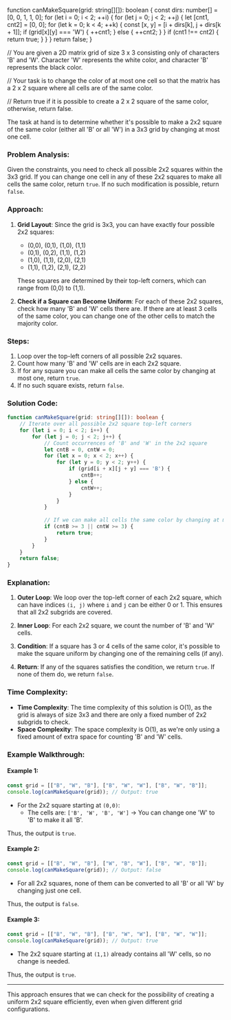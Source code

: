 function canMakeSquare(grid: string[][]): boolean {
    const dirs: number[] = [0, 0, 1, 1, 0];
    for (let i = 0; i < 2; ++i) {
        for (let j = 0; j < 2; ++j) {
            let [cnt1, cnt2] = [0, 0];
            for (let k = 0; k < 4; ++k) {
                const [x, y] = [i + dirs[k], j + dirs[k + 1]];
                if (grid[x][y] === 'W') {
                    ++cnt1;
                } else {
                    ++cnt2;
                }
            }
            if (cnt1 !== cnt2) {
                return true;
            }
        }
    }
    return false;
}


// You are given a 2D matrix grid of size 3 x 3 consisting only of characters 'B' and 'W'. Character 'W' represents the white color, and character 'B' represents the black color.

// Your task is to change the color of at most one cell so that the matrix has a 2 x 2 square where all cells are of the same color.

// Return true if it is possible to create a 2 x 2 square of the same color, otherwise, return false.

 
The task at hand is to determine whether it's possible to make a 2x2 square of the same color (either all 'B' or all 'W') in a 3x3 grid by changing at most one cell. 

### Problem Analysis:
Given the constraints, you need to check all possible 2x2 squares within the 3x3 grid. If you can change one cell in any of these 2x2 squares to make all cells the same color, return `true`. If no such modification is possible, return `false`.

### Approach:
1. **Grid Layout**: Since the grid is 3x3, you can have exactly four possible 2x2 squares:
   - (0,0), (0,1), (1,0), (1,1)
   - (0,1), (0,2), (1,1), (1,2)
   - (1,0), (1,1), (2,0), (2,1)
   - (1,1), (1,2), (2,1), (2,2)
   
   These squares are determined by their top-left corners, which can range from (0,0) to (1,1).

2. **Check if a Square can Become Uniform**: For each of these 2x2 squares, check how many 'B' and 'W' cells there are. If there are at least 3 cells of the same color, you can change one of the other cells to match the majority color.

### Steps:
1. Loop over the top-left corners of all possible 2x2 squares.
2. Count how many 'B' and 'W' cells are in each 2x2 square.
3. If for any square you can make all cells the same color by changing at most one, return `true`.
4. If no such square exists, return `false`.

### Solution Code:

```typescript
function canMakeSquare(grid: string[][]): boolean {
    // Iterate over all possible 2x2 square top-left corners
    for (let i = 0; i < 2; i++) {
        for (let j = 0; j < 2; j++) {
            // Count occurrences of 'B' and 'W' in the 2x2 square
            let cntB = 0, cntW = 0;
            for (let x = 0; x < 2; x++) {
                for (let y = 0; y < 2; y++) {
                    if (grid[i + x][j + y] === 'B') {
                        cntB++;
                    } else {
                        cntW++;
                    }
                }
            }
            
            // If we can make all cells the same color by changing at most one cell
            if (cntB >= 3 || cntW >= 3) {
                return true;
            }
        }
    }
    return false;
}
```

### Explanation:
1. **Outer Loop**: We loop over the top-left corner of each 2x2 square, which can have indices `(i, j)` where `i` and `j` can be either 0 or 1. This ensures that all 2x2 subgrids are covered.
   
2. **Inner Loop**: For each 2x2 square, we count the number of 'B' and 'W' cells.
   
3. **Condition**: If a square has 3 or 4 cells of the same color, it's possible to make the square uniform by changing one of the remaining cells (if any).

4. **Return**: If any of the squares satisfies the condition, we return `true`. If none of them do, we return `false`.

### Time Complexity:
- **Time Complexity**: The time complexity of this solution is O(1), as the grid is always of size 3x3 and there are only a fixed number of 2x2 subgrids to check.
- **Space Complexity**: The space complexity is O(1), as we're only using a fixed amount of extra space for counting 'B' and 'W' cells.

### Example Walkthrough:

#### Example 1:
```typescript
const grid = [["B", "W", "B"], ["B", "W", "W"], ["B", "W", "B"]];
console.log(canMakeSquare(grid)); // Output: true
```
- For the 2x2 square starting at `(0,0)`:
  - The cells are: `['B', 'W', 'B', 'W']` → You can change one 'W' to 'B' to make it all 'B'.
  
Thus, the output is `true`.

#### Example 2:
```typescript
const grid = [["B", "W", "B"], ["W", "B", "W"], ["B", "W", "B"]];
console.log(canMakeSquare(grid)); // Output: false
```
- For all 2x2 squares, none of them can be converted to all 'B' or all 'W' by changing just one cell.

Thus, the output is `false`.

#### Example 3:
```typescript
const grid = [["B", "W", "B"], ["B", "W", "W"], ["B", "W", "W"]];
console.log(canMakeSquare(grid)); // Output: true
```
- The 2x2 square starting at `(1,1)` already contains all 'W' cells, so no change is needed.

Thus, the output is `true`.

---

This approach ensures that we can check for the possibility of creating a uniform 2x2 square efficiently, even when given different grid configurations.